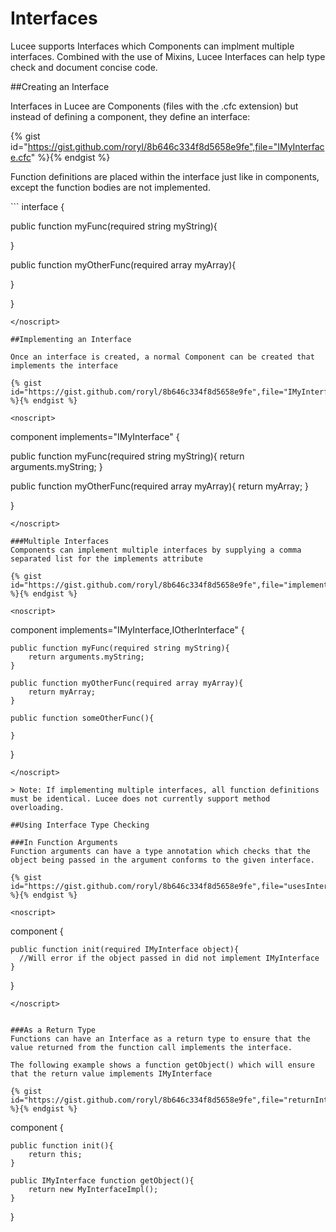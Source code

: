 # Interfaces

Lucee supports Interfaces which Components can implment multiple interfaces. Combined with the use of Mixins, Lucee Interfaces can help type check and document concise code.

##Creating an Interface

Interfaces in Lucee are Components (files with the .cfc extension) but instead of defining a component, they define an interface:

{% gist id="https://gist.github.com/roryl/8b646c334f8d5658e9fe",file="IMyInterface.cfc" %}{% endgist %}

Function definitions are placed within the interface just like in components, except the function bodies are not implemented. 

<noscript>
```
interface {
  
  public function myFunc(required string myString){
  
  }
  
  public function myOtherFunc(required array myArray){
  
  }

}
```
</noscript>

##Implementing an Interface

Once an interface is created, a normal Component can be created that implements the interface

{% gist id="https://gist.github.com/roryl/8b646c334f8d5658e9fe",file="IMyInterfaceImpl.cfc" %}{% endgist %}

<noscript>
```
component implements="IMyInterface" {

  public function myFunc(required string myString){
    return arguments.myString;
  }
  
  public function myOtherFunc(required array myArray){
    return myArray;
  }
  
}
```
</noscript>

###Multiple Interfaces
Components can implement multiple interfaces by supplying a comma separated list for the implements attribute

{% gist id="https://gist.github.com/roryl/8b646c334f8d5658e9fe",file="implementsMultiple.cfc" %}{% endgist %}

<noscript>
```
component implements="IMyInterface,IOtherInterface" {

	public function myFunc(required string myString){
    	return arguments.myString;
  	}
  
  	public function myOtherFunc(required array myArray){
    	return myArray;
  	}

  	public function someOtherFunc(){
		
	}
}
```
</noscript>

> Note: If implementing multiple interfaces, all function definitions must be identical. Lucee does not currently support method overloading. 

##Using Interface Type Checking

###In Function Arguments
Function arguments can have a type annotation which checks that the object being passed in the argument conforms to the given interface. 

{% gist id="https://gist.github.com/roryl/8b646c334f8d5658e9fe",file="usesInterface.cfc" %}{% endgist %}

<noscript>
```
component {

	public function init(required IMyInterface object){
      //Will error if the object passed in did not implement IMyInterface
	}

}
```
</noscript>


###As a Return Type
Functions can have an Interface as a return type to ensure that the value returned from the function call implements the interface.

The following example shows a function getObject() which will ensure that the return value implements IMyInterface

{% gist id="https://gist.github.com/roryl/8b646c334f8d5658e9fe",file="returnInterface.cfc" %}{% endgist %}

```
component {

	public function init(){
		return this;
	}

	public IMyInterface function getObject(){
		return new MyInterfaceImpl();
	}	

}
```


